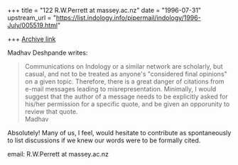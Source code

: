 +++
title = "122 R.W.Perrett at massey.ac.nz"
date = "1996-07-31"
upstream_url = "https://list.indology.info/pipermail/indology/1996-July/005519.html"

+++
[Archive link](https://list.indology.info/pipermail/indology/1996-July/005519.html)

Madhav Deshpande writes: 

>Communications on Indology or a similar network are scholarly, 
>but casual, and not to be treated as anyone's "considered final opinions" 
>on a given topic.  Therefore, there is a great danger of citations from 
>e-mail messages leading to misrepresentation.  Minimally, I would suggest 
>that the author of a message needs to be explicitly asked for his/her 
>permission for a specific quote, and be given an opporunity to review 
>that quote.  
>        Madhav 
>


Absolutely!  Many of us, I feel, would hesitate to contribute as
spontaneously to list discussions if we knew our words were to be formally
cited.

email: R.W.Perrett at massey.ac.nz





